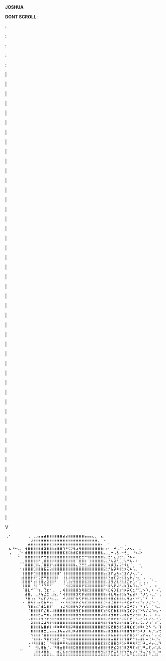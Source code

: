 **JOSHUA**

**DONT SCROLL**
:

:

:

:

:

:

|

|

|

|

|

|

|

|

|

|

|

|

|

|

|

|

|

|

|

|

|

|

|

|

|

|

|

|

|

|

|

|

|

|

|

|

|

|

|

|

|

|

|

|


|

|

|

V

⠠⠁⠀⠀⠀⠀⠀⠠⢀⣤⣶⣶⣾⣿⣿⣿⣿⣿⣾⣾⣿⣿⣿⣿⣿⣶⣶⣦⣄⠀⠦⠀⠀⠀⠀⠀⠀⠀⠀⠀⠀⠀⠀⠀⠀⠀⠀⠀⠀
⠀⠀⠀⠀⠀⠀⠀⣠⣾⣿⣿⣿⣿⣿⡿⣿⣿⣿⣿⣿⣿⣿⣿⣿⣿⣿⣿⣿⣿⣦⡀⠁⠄⠀⠀⠀⠀⠀⠀⠀⠀⠀⠀⠀⠀⠀⠀⠀⠀
⠀⣄⠰⠤⣀⠀⢴⣿⣿⣿⣿⣽⣻⣷⣿⣭⣷⣿⢻⠿⣛⢿⣩⢿⣿⣿⣿⣿⣿⣿⣦⢠⠄⠀⠴⢈⠒⢈⡠⢄⡀⠀⡀⠀⠀⠀⠀⠀⠀
⠀⢠⠀⠀⡈⠂⣾⣿⣿⣿⣿⣿⣿⣿⣿⣿⣿⣿⣯⣿⣽⣾⣯⣿⣿⣿⣿⣿⣿⣿⣧⣄⣀⠒⢠⣣⠐⢚⣀⠀⠘⠦⠕⠀⠀⠀⠀⠀⠀
⠀⠀⠀⠀⠁⠀⣿⣿⣿⣿⣿⠋⣩⣿⣿⣿⣿⣿⣿⣿⣿⣿⠿⣯⣭⡉⢿⣿⣿⣿⣿⠦⢭⡁⢦⡼⠍⡄⣈⡓⠒⡀⠀⠀⠀⠀⠀⠀⠀
⠀⠀⠀⠀⠐⠒⣿⣿⣿⢻⣇⠐⣿⣿⡿⣩⣿⣿⣿⣿⣿⣿⡀⠻⠿⠇⣸⣿⣿⣿⣿⡛⢦⣽⢻⡐⡲⢼⡄⠙⠁⠁⠄⠀⠀⠀⠀⠀⠀
⠀⠀⠀⠀⠐⢰⣿⣿⣿⣹⣿⣷⣯⣭⣵⣿⣿⣿⣿⣿⣿⣿⣿⣿⣿⣿⣿⣿⣿⣿⣿⣝⡚⣧⡽⠷⣟⡲⢍⠦⢡⡀⠈⠀⠀⠀⠀⠀⠀
⠀⠀⠀⠀⠀⢸⣿⣿⡟⣹⣿⣿⣿⣿⣿⣿⡿⠁⢸⡿⣿⣿⣿⣿⣿⣿⣿⣿⣿⣿⣿⣶⣽⠏⣴⣳⢎⣽⠎⡜⢢⠌⠠⠀⠀⠀⠀⠀⠀
⠀⠀⠀⠀⠀⢿⣿⣿⡏⣫⢰⣯⢉⢿⣿⣿⠃⠀⢸⠗⣟⣿⣿⣿⣽⡿⣿⣿⣿⣿⣿⡟⢬⣿⢣⡞⣽⢺⠵⣋⠆⡹⠄⠐⠀⠐⠄⡀⠀
⠀⠀⠀⠀⠀⢹⣿⣿⠀⢿⠘⠹⠳⠿⠟⠁⠀⠀⠘⢼⣟⣾⣿⣿⡿⣟⣿⣿⣿⣿⣿⠯⣿⢎⡷⣹⢎⣯⢳⣅⢺⣄⠣⠘⠈⢀⠀⡄⠀
⠀⠀⠀⠀⠀⠈⣿⣇⠚⠉⢲⡀⢙⣖⠂⡀⠀⡀⢾⣿⣿⣿⣿⣳⢿⣿⣻⣿⣿⣿⣿⠳⣏⢮⡱⣏⡞⡶⡭⢎⣂⠛⣁⠢⠱⡀⠆⠠⢁
⠀⠀⠀⠀⠀⠀⢾⣿⠄⠠⣜⠳⣬⢭⡠⠷⠄⠁⢺⢿⣿⣿⡽⣫⣟⣾⢿⣿⣿⣿⡿⣷⢺⣧⢻⡶⣯⠷⣙⠦⠾⢃⡈⡜⡡⠐⡤⠁⠠
⠀⠀⠀⠀⠀⢀⠈⣿⣜⡇⣈⡷⣇⣮⣙⠒⠂⢀⡉⣾⡿⣧⣿⡱⣏⡿⣾⣿⣿⣿⡟⢿⣹⠻⣷⣿⣟⣳⡽⣚⡥⣉⠴⡀⢡⠠⢅⠠⠀      
⠀⠀⠀⠀⠀⠀⠀⢻⣾⣥⡛⣼⣋⣶⡟⠀⠀⢠⣐⢾⣻⣿⢧⡻⡼⣽⣿⣿⣿⣿⣻⢥⣿⣯⣿⣗⡾⣠⣛⠵⡒⡌⠲⢡⢃⠉⠂⢆⡁
⠀⠀⠀⠀⠀⠀⠀⠈⣿⣿⣿⠏⣌⢿⠤⣿⣿⣿⣿⣿⣿⣿⣻⣏⡷⣿⣿⣿⣿⣿⢏⣞⢯⣏⡷⣯⡿⢷⣩⢎⡕⣎⠑⠣⠌⢬⠱⢢⠐
⠀⠀⠀⠀⠀⠀⠀⠀⣿⣿⢯⣶⢉⣻⣦⣿⣿⣿⣿⣿⡿⣿⣿⣽⣻⣿⣿⣿⣿⣿⣞⡿⣺⣽⣻⣏⡶⡿⡷⣩⠎⡝⢃⠜⡂⢰⡀⢃⠆
⠀⠀⠀⠀⠀⠀⠀⠈⣻⣿⣿⣘⣰⢷⡾⣷⣿⣿⣿⣿⣿⣿⣾⣷⣿⣿⣿⣿⣿⣿⢿⣿⢷⣯⢷⣻⡼⣽⣧⢓⡶⣌⢓⡈⡱⢡⠊⡔⢊
⠀⠀⠀⠀⠀⠀⠀⠀⣿⣿⣿⣧⣿⡾⡇⠾⠷⠿⠾⢿⣯⠿⣿⣾⣿⣿⣿⣿⣿⣿⣿⣻⣯⣟⣿⣳⣟⣽⢿⣎⣞⣱⠿⠆⣑⠣⠘⡄⢹
⠀⠀⠀⠀⠀⠀⠀⠀⣿⣿⣿⢿⣭⣤⣶⣶⣼⣳⣶⣾⢧⣟⣾⣿⣿⣿⣿⣾⣿⣿⣿⢶⣿⡽⡿⣷⡟⣿⣿⣹⡟⣩⠚⣜⠀⠳⡌⠴⢩
⠀⠀⠀⠀⠀⠀⠀⠀⠸⣿⣿⡀⢿⣿⡿⣿⡿⠛⠿⢿⣿⣿⣿⣿⣿⣿⣿⣿⣿⣿⣿⣿⣯⣛⣿⡿⣿⢿⣧⡿⠾⣅⣸⡇⣙⠣⣄⠣⡓
⠀⠀⠀⠀⠀⠀⠀⠠⠰⢿⣿⣶⡂⠉⠻⣿⣿⠶⠿⢶⣽⣿⣿⣿⣿⣿⣿⣿⣿⣿⣟⣿⣟⣿⣿⣳⢟⡮⠿⠶⢶⢟⡋⠵⣀⠼⡤⣁⠳
⠀⠀⠀⠀⢀⡀⠀⠈⠀⢘⣧⢿⣷⡈⠄⠙⢿⣶⣿⠿⣿⣯⣿⣿⣿⣿⣿⣿⢿⣾⣿⣿⣻⣟⣮⣽⣏⡿⣝⠻⢏⢾⣁⠛⡤⢏⡴⢡⠧
⠀⠀⠀⠀⠀⠀⠀⠀⠀⣼⣿⢚⣿⣿⣄⡀⣿⣦⣷⣿⣽⣿⣿⣿⣿⣿⣿⣿⣿⣻⣽⣾⡽⣏⣶⣣⢿⡹⣍⠷⣎⣣⣝⣲⡌⠷⣘⣤⠛
